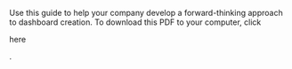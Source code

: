 

Use this guide to help your company develop a forward-thinking approach to dashboard creation. To download this PDF to your computer, click

here

.


